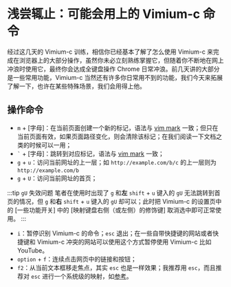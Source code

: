 # 浅尝辄止：可能会用上的 Vimium-c 命令

经过这几天的 Vimium-c 训练，相信你已经基本了解了怎么使用 Vimium-c 来完成在浏览器上的大部分操作，虽然你未必立刻熟练掌握它，但随着你不断地在网上冲浪时使用它，最终你会达成全键盘操作 Chrome 日常冲浪。前几天讲的大部分是一些常用功能，Vimium-c 当然还有许多你日常用不到的功能，我们今天来拓展了解一下，也许在某些特殊场景，我们会用得上他。

## 操作命令

- `m` + [字母]：在当前页面创建一个新的标记，语法与 [vim mark](../vim/day-11.md#标记定位) 一致；但只在当前页面有效，如果页面路径变化，则会清除该标记；在我们阅读一下文档之类的时候可以一用；
- `` ` `` + [字母]：跳转到对应标记，语法与 [vim mark](../vim/day-11.md#标记定位) 一致；
- `g` + `u`：访问当前网址的上一层；如 `http://example.com/b/c` 的上一层则为 `http://example.com/b`
- `g` + `U`：访问当前网址的首页；
 
:::tip `gU` 失效问题
笔者在使用时出现了 `g` 和**左** `shift` + `u` 键入的 `gU` 无法跳转到首页的情况，但 `g` 和**右** `shift` + `u` 键入的 `gU` 却可以；此时把 Vimium-c 的设置页中的 [一些功能开关] 中的 [映射键盘右侧（或左侧）的修饰键] 取消选中即可正常使用。
:::

- `i`：暂停识别 Vimium-c 的命令；`esc` 退出；在一些自带快捷键的网站或者快捷键和 Vimium-c 冲突的网站可以使用这个方式暂停使用 Vimium-c 比如 YouTube。
- `option` + `f`：连续点击网页中的链接和按钮；
- `f2`：从当前文本框移走焦点，其实 `esc` 也是一样效果；我推荐用 `esc`，而且推荐对 `esc` 进行一个系统级的映射，如[参考]()。
 